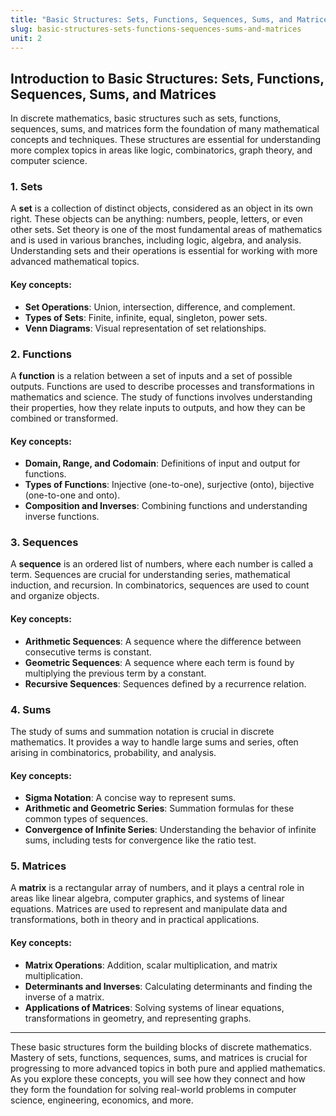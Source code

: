 ```yaml
---
title: "Basic Structures: Sets, Functions, Sequences, Sums, and Matrices"
slug: basic-structures-sets-functions-sequences-sums-and-matrices
unit: 2
---
```

## Introduction to Basic Structures: Sets, Functions, Sequences, Sums, and Matrices

In discrete mathematics, basic structures such as sets, functions, sequences, sums, and matrices form the foundation of many mathematical concepts and techniques. These structures are essential for understanding more complex topics in areas like logic, combinatorics, graph theory, and computer science.

### 1. **Sets**
A **set** is a collection of distinct objects, considered as an object in its own right. These objects can be anything: numbers, people, letters, or even other sets. Set theory is one of the most fundamental areas of mathematics and is used in various branches, including logic, algebra, and analysis. Understanding sets and their operations is essential for working with more advanced mathematical topics.

#### Key concepts:
- **Set Operations**: Union, intersection, difference, and complement.
- **Types of Sets**: Finite, infinite, equal, singleton, power sets.
- **Venn Diagrams**: Visual representation of set relationships.

### 2. **Functions**
A **function** is a relation between a set of inputs and a set of possible outputs. Functions are used to describe processes and transformations in mathematics and science. The study of functions involves understanding their properties, how they relate inputs to outputs, and how they can be combined or transformed.

#### Key concepts:
- **Domain, Range, and Codomain**: Definitions of input and output for functions.
- **Types of Functions**: Injective (one-to-one), surjective (onto), bijective (one-to-one and onto).
- **Composition and Inverses**: Combining functions and understanding inverse functions.

### 3. **Sequences**
A **sequence** is an ordered list of numbers, where each number is called a term. Sequences are crucial for understanding series, mathematical induction, and recursion. In combinatorics, sequences are used to count and organize objects.

#### Key concepts:
- **Arithmetic Sequences**: A sequence where the difference between consecutive terms is constant.
- **Geometric Sequences**: A sequence where each term is found by multiplying the previous term by a constant.
- **Recursive Sequences**: Sequences defined by a recurrence relation.

### 4. **Sums**
The study of sums and summation notation is crucial in discrete mathematics. It provides a way to handle large sums and series, often arising in combinatorics, probability, and analysis.

#### Key concepts:
- **Sigma Notation**: A concise way to represent sums.
- **Arithmetic and Geometric Series**: Summation formulas for these common types of sequences.
- **Convergence of Infinite Series**: Understanding the behavior of infinite sums, including tests for convergence like the ratio test.

### 5. **Matrices**
A **matrix** is a rectangular array of numbers, and it plays a central role in areas like linear algebra, computer graphics, and systems of linear equations. Matrices are used to represent and manipulate data and transformations, both in theory and in practical applications.

#### Key concepts:
- **Matrix Operations**: Addition, scalar multiplication, and matrix multiplication.
- **Determinants and Inverses**: Calculating determinants and finding the inverse of a matrix.
- **Applications of Matrices**: Solving systems of linear equations, transformations in geometry, and representing graphs.

---

These basic structures form the building blocks of discrete mathematics. Mastery of sets, functions, sequences, sums, and matrices is crucial for progressing to more advanced topics in both pure and applied mathematics. As you explore these concepts, you will see how they connect and how they form the foundation for solving real-world problems in computer science, engineering, economics, and more.
